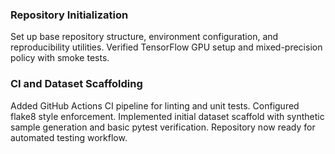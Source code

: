 ### Repository Initialization
Set up base repository structure, environment configuration, and reproducibility utilities. Verified TensorFlow GPU setup and mixed-precision policy with smoke tests.

### CI and Dataset Scaffolding 
Added GitHub Actions CI pipeline for linting and unit tests. Configured flake8 style enforcement. Implemented initial dataset scaffold with synthetic sample generation and basic pytest verification. Repository now ready for automated testing workflow.
